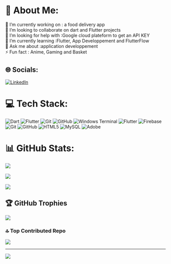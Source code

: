 # 💫 About Me:
🔭 I’m currently working on : a food delivery app<br>👯 I’m looking to collaborate on dart and Flutter projects<br>🤝 I’m looking for help with :Google cloud plateform to get an API KEY<br>🌱 I’m currently learning :Flutter, App Developpement and FlutterFlow<br>💬 Ask me about :application developpement<br>⚡ Fun fact : Anime, Gaming and Basket


## 🌐 Socials:
[![LinkedIn](https://img.shields.io/badge/LinkedIn-%230077B5.svg?logo=linkedin&logoColor=white)](https://linkedin.com/in/https://www.linkedin.com/in/darryl-win-logossou-04b5502a6/) 

# 💻 Tech Stack:
![Dart](https://img.shields.io/badge/dart-%230175C2.svg?style=plastic&logo=dart&logoColor=white) ![Flutter](https://img.shields.io/badge/Flutter-%2302569B.svg?style=plastic&logo=Flutter&logoColor=white) ![Git](https://img.shields.io/badge/git-%23F05033.svg?style=plastic&logo=git&logoColor=white) ![GitHub](https://img.shields.io/badge/github-%23121011.svg?style=plastic&logo=github&logoColor=white) ![Windows Terminal](https://img.shields.io/badge/Windows%20Terminal-%234D4D4D.svg?style=plastic&logo=windows-terminal&logoColor=white) ![Flutter](https://img.shields.io/badge/Flutter-%2302569B.svg?style=plastic&logo=Flutter&logoColor=white) ![Firebase](https://img.shields.io/badge/firebase-a08021?style=plastic&logo=firebase&logoColor=ffcd34) ![Git](https://img.shields.io/badge/git-%23F05033.svg?style=plastic&logo=git&logoColor=white) ![GitHub](https://img.shields.io/badge/github-%23121011.svg?style=plastic&logo=github&logoColor=white) ![HTML5](https://img.shields.io/badge/html5-%23E34F26.svg?style=plastic&logo=html5&logoColor=white) ![MySQL](https://img.shields.io/badge/mysql-4479A1.svg?style=plastic&logo=mysql&logoColor=white) ![Adobe](https://img.shields.io/badge/adobe-%23FF0000.svg?style=plastic&logo=adobe&logoColor=white)
# 📊 GitHub Stats:
![](https://github-readme-stats.vercel.app/api?username=Darrylwin&theme=one_dark_pro&hide_border=false&include_all_commits=true&count_private=true)<br/> <br/>
![](https://github-readme-streak-stats.herokuapp.com/?user=Darrylwin&theme=one_dark_pro&hide_border=false)<br/> <br/>
![](https://github-readme-stats.vercel.app/api/top-langs/?username=Darrylwin&theme=one_dark_pro&hide_border=false&include_all_commits=true&count_private=true&layout=compact)

## 🏆 GitHub Trophies
![](https://github-profile-trophy.vercel.app/?username=Darrylwin&theme=one_dark_pro&no-frame=false&no-bg=true&margin-w=4)

### 🔝 Top Contributed Repo
![](https://github-contributor-stats.vercel.app/api?username=Darrylwin&limit=5&theme=one_dark_pro&combine_all_yearly_contributions=true)

---
[![](https://visitcount.itsvg.in/api?id=Darrylwin&icon=0&color=0)](https://visitcount.itsvg.in)

<!-- Proudly created with GPRM ( https://gprm.itsvg.in ) -->

